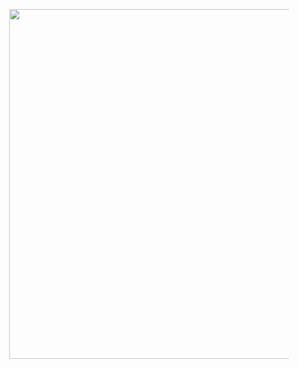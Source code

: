 <a href="https://www.telerik.com/kendo-react-ui/?utm_medium=referral&utm_source=npm&utm_campaign=kendo-ui-react-trial-npm-popup&utm_content=banner" target="_blank">
<img width="631" src="https://www.telerik.com/kendo-react-ui/npm-banner.svg">
</a>